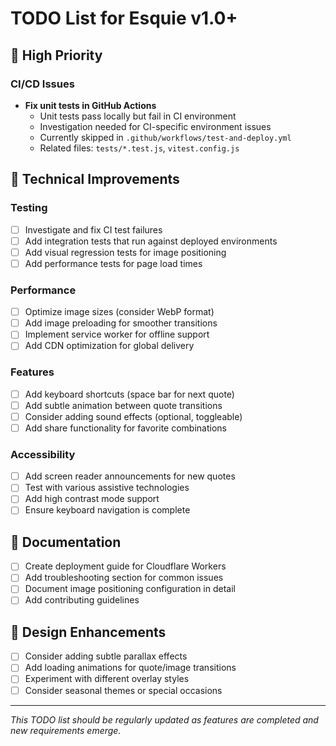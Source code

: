 # TODO List for Esquie v1.0+

## 🚨 High Priority

### CI/CD Issues
- **Fix unit tests in GitHub Actions** 
  - Unit tests pass locally but fail in CI environment
  - Investigation needed for CI-specific environment issues
  - Currently skipped in `.github/workflows/test-and-deploy.yml`
  - Related files: `tests/*.test.js`, `vitest.config.js`

## 🔧 Technical Improvements

### Testing
- [ ] Investigate and fix CI test failures
- [ ] Add integration tests that run against deployed environments
- [ ] Add visual regression tests for image positioning
- [ ] Add performance tests for page load times

### Performance
- [ ] Optimize image sizes (consider WebP format)
- [ ] Add image preloading for smoother transitions
- [ ] Implement service worker for offline support
- [ ] Add CDN optimization for global delivery

### Features
- [ ] Add keyboard shortcuts (space bar for next quote)
- [ ] Add subtle animation between quote transitions
- [ ] Consider adding sound effects (optional, toggleable)
- [ ] Add share functionality for favorite combinations

### Accessibility
- [ ] Add screen reader announcements for new quotes
- [ ] Test with various assistive technologies
- [ ] Add high contrast mode support
- [ ] Ensure keyboard navigation is complete

## 📝 Documentation
- [ ] Create deployment guide for Cloudflare Workers
- [ ] Add troubleshooting section for common issues
- [ ] Document image positioning configuration in detail
- [ ] Add contributing guidelines

## 🎨 Design Enhancements
- [ ] Consider adding subtle parallax effects
- [ ] Add loading animations for quote/image transitions
- [ ] Experiment with different overlay styles
- [ ] Consider seasonal themes or special occasions

---

*This TODO list should be regularly updated as features are completed and new requirements emerge.*